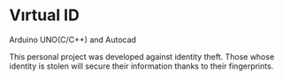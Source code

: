 # Vırtual ID
Arduino UNO(C/C++) and Autocad

This personal project was developed against identity theft. 
Those whose identity is stolen will secure their information thanks to their fingerprints.
